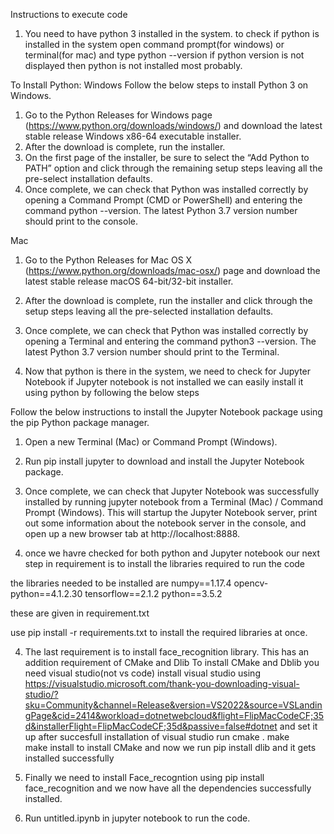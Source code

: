 Instructions to execute code

1. You need to have python 3 installed in the system. 
   to check if python is installed in the system open command prompt(for windows) or terminal(for mac) and type 
	python --version
	if python version is not displayed then python is not installed most probably. 

To Install Python:
Windows
Follow the below steps to install Python 3 on Windows.

1. Go to the Python Releases for Windows page (https://www.python.org/downloads/windows/) and download the latest stable release Windows x86-64 executable installer.
2. After the download is complete, run the installer.
3. On the first page of the installer, be sure to select the “Add Python to PATH” option and click through the remaining setup steps leaving all the pre-select installation defaults.
4. Once complete, we can check that Python was installed correctly by opening a Command Prompt (CMD or PowerShell) and entering the command python --version. The latest Python 3.7 version number should print to the console.

Mac
1. Go to the Python Releases for Mac OS X (https://www.python.org/downloads/mac-osx/) page and download the latest stable release macOS 64-bit/32-bit installer.
2. After the download is complete, run the installer and click through the setup steps leaving all the pre-selected installation defaults.
3. Once complete, we can check that Python was installed correctly by opening a Terminal and entering the command python3 --version. The latest Python 3.7 version number should print to the Terminal.

2. Now that python is there in the system, we need to check for Jupyter Notebook
if Jupyter notebook is not installed we can easily install it using python by following the below steps

Follow the below instructions to install the Jupyter Notebook package using the pip Python package manager.

1. Open a new Terminal (Mac) or Command Prompt (Windows).
2. Run pip install jupyter to download and install the Jupyter Notebook package.
3. Once complete, we can check that Jupyter Notebook was successfully installed by running jupyter notebook from a Terminal (Mac) / Command Prompt (Windows). This will startup the Jupyter Notebook server, print out some information about the notebook server in the console, and open up a new browser tab at http://localhost:8888.

3. once we havre checked for both python and Jupyter notebook our next step in requirement is to install the libraries required to run the code 

the libraries needed to be installed are 
numpy==1.17.4
opencv-python==4.1.2.30
tensorflow==2.1.2
python==3.5.2

these are given in requirement.txt

use pip install -r requirements.txt to install the required libraries at once.

4. The last requirement is to install face_recognition library. This has an addition requirement of CMake and Dlib
To install CMake and Dblib you need visual studio(not vs code)
install visual studio using https://visualstudio.microsoft.com/thank-you-downloading-visual-studio/?sku=Community&channel=Release&version=VS2022&source=VSLandingPage&cid=2414&workload=dotnetwebcloud&flight=FlipMacCodeCF;35d&installerFlight=FlipMacCodeCF;35d&passive=false#dotnet and set it up
after succesfull installation of visual studio run
  cmake .
  make      
  make install
to install CMake
and now we run 
pip install dlib and it gets installed successfully

5. Finally we need to install Face_recogntion using pip install face_recognition and we now have all the dependencies successfully installed.

6. Run untitled.ipynb in jupyter notebook to run the code.
